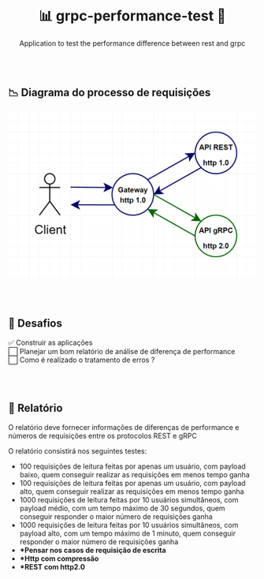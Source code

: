 <h1 align="center"> 📊 grpc-performance-test 🚀 </h1>
<p align="center">Application to test the performance difference between rest and grpc</p>

<br/><br/>
## 📉 Diagrama do processo de requisições
<p align="center">
  <img src=".github/diagram01.png" style="border-radius: 10px;" alt="Diagrama da aplicação" />
</p>

<br/><br/>
## 🤯 Desafios
✅ Construir as aplicações <br/>
⬜️ Planejar um bom relatório de análise de diferença de performance <br/>
⬜️ Como é realizado o tratamento de erros ? <br/>

<br/><br/>
## 📄 Relatório
O relatório deve fornecer informações de diferenças de performance e números de requisições entre os protocolos REST e gRPC

O relatório consistirá nos seguintes testes:
<ul>
  <li>
    100 requisições de leitura feitas por apenas um usuário,
    com payload baixo, quem conseguir realizar as requisições em menos tempo ganha
   </li>
  <li>
    100 requisições de leitura feitas por apenas um usuário,
    com payload alto, quem conseguir realizar as requisições em menos tempo ganha
  </li>
  <li>
    1000 requisições de leitura feitas por 10 usuários simultâneos,
    com payload médio, com um tempo máximo de 30 segundos, quem conseguir
    responder o maior número de requisições ganha
  </li>
  <li>
    1000 requisições de leitura feitas por 10 usuários simultâneos,
    com payload alto, com um tempo máximo de 1 minuto, quem conseguir
    responder o maior número de requisições ganha
  </li>
  <li>
    <b>*Pensar nos casos de requisição de escrita</b>
  </li>
  <li>
    <b>*Http com compressão</b>
  </li>
  <li>
    <b>*REST com http2.0</b>
  </li>
</ul>
